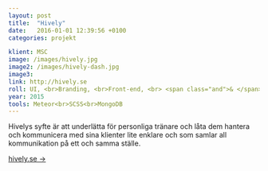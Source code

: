 ```yaml
---
layout: post
title:  "Hively"
date:   2016-01-01 12:39:56 +0100
categories: projekt

klient: MSC
image: /images/hively.jpg
image2: /images/hively-dash.jpg
image3:
link: http://hively.se
roll: UI, <br>Branding, <br>Front-end, <br> <span class="and">& </span> back-end
year: 2015
tools: Meteor<br>SCSS<br>MongoDB
---
```


Hivelys syfte är att underlätta för personliga tränare och låta dem hantera och kommunicera med sina klienter lite enklare och som samlar all
kommunikation på ett och samma ställe.

[hively.se →](http://hively.se)
